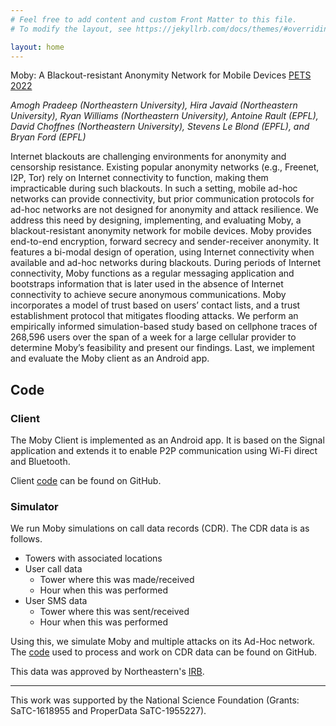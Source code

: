 ```yaml
---
# Feel free to add content and custom Front Matter to this file.
# To modify the layout, see https://jekyllrb.com/docs/themes/#overriding-theme-defaults

layout: home
---
```


Moby: A Blackout-resistant Anonymity Network for Mobile Devices [PETS 2022](https://petsymposium.org/2022/files/papers/issue3/popets-2022-0071.pdf)

*Amogh Pradeep (Northeastern University), Hira Javaid (Northeastern University), Ryan Williams (Northeastern University), Antoine Rault (EPFL), David Choffnes (Northeastern University), Stevens Le Blond (EPFL), and Bryan Ford (EPFL)*

Internet blackouts are challenging environments for anonymity and censorship resistance.
Existing popular anonymity networks (e.g., Freenet, I2P, Tor) rely on Internet connectivity to function, making them impracticable during such blackouts.
In such a setting, mobile ad-hoc networks can provide connectivity, but prior communication protocols for ad-hoc networks are not designed for anonymity and attack resilience.
We address this need by designing, implementing, and evaluating Moby, a blackout-resistant anonymity network for mobile devices.
Moby provides end-to-end encryption, forward secrecy and sender-receiver anonymity.
It features a bi-modal design of operation, using Internet connectivity when available and ad-hoc networks during blackouts.
During periods of Internet connectivity, Moby functions as a regular messaging application and bootstraps information that is later used in the absence of Internet connectivity to achieve secure anonymous communications.
Moby incorporates a model of trust based on users’ contact lists, and a trust establishment protocol that mitigates flooding attacks.
We perform an empirically informed simulation-based study based on cellphone traces of 268,596 users over the span of a week for a large cellular provider to determine Moby’s feasibility and present our findings.
Last, we implement and evaluate the Moby client as an Android app.

## Code

### Client

The Moby Client is implemented as an Android app.
It is based on the Signal application and extends it to enable P2P communication using Wi-Fi direct and Bluetooth.

Client [code](https://github.com/amoghbl1/moby_android) can be found on GitHub.

### Simulator

We run Moby simulations on call data records (CDR).
The CDR data is as follows.
- Towers with associated locations
- User call data
  - Tower where this was made/received
  - Hour when this was performed
- User SMS data
  - Tower where this was sent/received
  - Hour when this was performed

Using this, we simulate Moby and multiple attacks on its Ad-Hoc network. The [code](https://github.com/00h-i-r-a00/moby_simulator) used to process and work on CDR data can be found on GitHub.

This data was approved by Northeastern's [IRB](https://research.northeastern.edu/hsrp/).

---

This work was supported by the National Science Foundation (Grants: SaTC-1618955 and ProperData SaTC-1955227).
